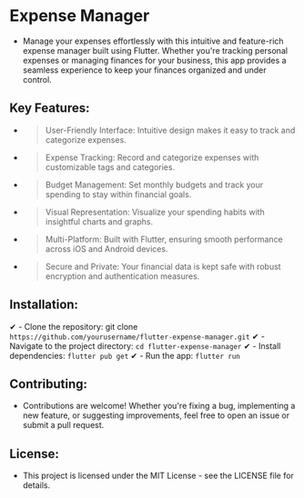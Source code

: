 # Expense Manager

- Manage your expenses effortlessly with this intuitive and feature-rich expense manager built using Flutter. Whether you're tracking personal expenses or managing finances for your business, this app provides a seamless experience to keep your finances organized and under control.

## Key Features:

- > User-Friendly Interface: Intuitive design makes it easy to track and categorize expenses.
- > Expense Tracking: Record and categorize expenses with customizable tags and categories.
- > Budget Management: Set monthly budgets and track your spending to stay within financial goals.
- > Visual Representation: Visualize your spending habits with insightful charts and graphs.
- > Multi-Platform: Built with Flutter, ensuring smooth performance across iOS and Android devices.
- > Secure and Private: Your financial data is kept safe with robust encryption and authentication measures.

## Installation:

✔ - Clone the repository: git clone `https://github.com/yourusername/flutter-expense-manager.git`
✔ - Navigate to the project directory: `cd flutter-expense-manager`
✔ - Install dependencies: `flutter pub get`
✔ - Run the app: `flutter run`

## Contributing:

- Contributions are welcome! Whether you're fixing a bug, implementing a new feature, or suggesting improvements, feel free to open an issue or submit a pull request.

## License:

- This project is licensed under the MIT License - see the LICENSE file for details.
